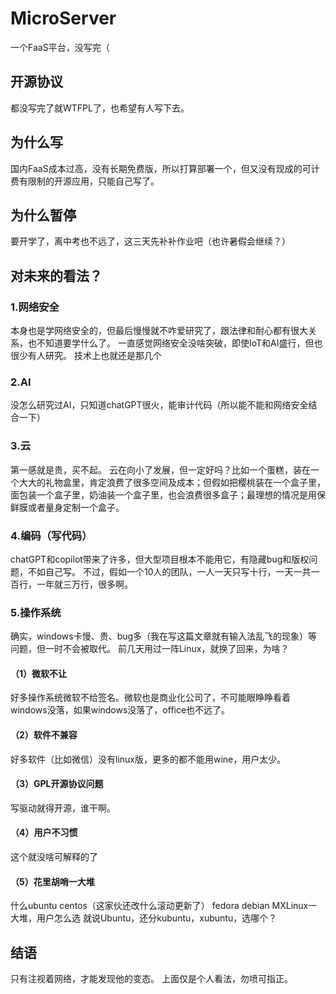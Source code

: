 # MicroServer
一个FaaS平台，没写完（

## 开源协议
都没写完了就WTFPL了，也希望有人写下去。

## 为什么写
国内FaaS成本过高，没有长期免费版，所以打算部署一个，但又没有现成的可计费有限制的开源应用，只能自己写了。

## 为什么暂停
要开学了，离中考也不远了，这三天先补补作业吧（也许暑假会继续？）

## 对未来的看法？
### 1.网络安全
本身也是学网络安全的，但最后慢慢就不咋爱研究了，跟法律和耐心都有很大关系，也不知道要学什么了。
一直感觉网络安全没啥突破，即使IoT和AI盛行，但也很少有人研究。
技术上也就还是那几个

### 2.AI
没怎么研究过AI，只知道chatGPT很火，能审计代码（所以能不能和网络安全结合一下）

### 3.云
第一感就是贵，买不起。
云在向小了发展，但一定好吗？比如一个蛋糕，装在一个大大的礼物盒里，肯定浪费了很多空间及成本；但假如把樱桃装在一个盒子里，面包装一个盒子里，奶油装一个盒子里，也会浪费很多盒子；最理想的情况是用保鲜膜或者量身定制一个盒子。

### 4.编码（写代码）
chatGPT和copilot带来了许多，但大型项目根本不能用它，有隐藏bug和版权问题，不如自己写。
不过，假如一个10人的团队，一人一天只写十行，一天一共一百行，一年就三万行，很多啊。

### 5.操作系统
确实，windows卡慢、贵、bug多（我在写这篇文章就有输入法乱飞的现象）等问题，但一时不会被取代。
前几天用过一阵Linux，就换了回来，为啥？

#### （1）微软不让
好多操作系统微软不给签名。微软也是商业化公司了，不可能眼睁睁看着windows没落，如果windows没落了，office也不远了。

#### （2）软件不兼容
好多软件（比如微信）没有linux版，更多的都不能用wine，用户太少。

#### （3）GPL开源协议问题
写驱动就得开源，谁干啊。

#### （4）用户不习惯
这个就没啥可解释的了

#### （5）花里胡哨一大堆
什么ubuntu centos（这家伙还改什么滚动更新了） fedora debian MXLinux一大堆，用户怎么选
就说Ubuntu，还分kubuntu，xubuntu，选哪个？

## 结语
只有注视着网络，才能发现他的变态。
上面仅是个人看法，勿喷可指正。